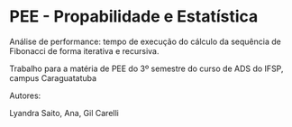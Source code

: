 # PEE - Propabilidade e Estatística

Análise de performance: tempo de execução do cálculo da sequência de Fibonacci de forma iterativa e recursiva.

Trabalho para a matéria de PEE do 3º semestre do curso de ADS do IFSP, campus Caraguatatuba

Autores:

Lyandra Saito,
Ana,
Gil Carelli

